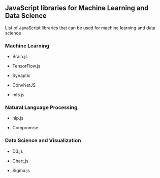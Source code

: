 ## JavaScript libraries for Machine Learning and Data Science

List of JavaScript libraries that can be used for machine learning and data science


### Machine Learning

- Brain.js

- TensorFlow.js

- Synaptic

- ConvNetJS

- ml5.js

### Natural Language Processing

- nlp.js

- Compromise

### Data Science and Visualization

- D3.js

- Chart.js

- Sigma.js
